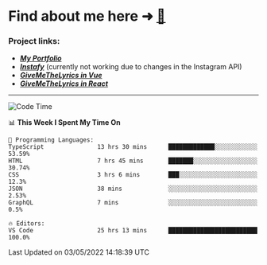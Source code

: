 # Find about me here ➜ [🧑](https://pauabella.dev)

### Project links:
- ***[My Portfolio](https://pauabella.dev)***
- ***[Instafy](https://instafy.me)*** (currently not working due to changes in the Instagram API)
- ***[GiveMeTheLyrics in Vue](https://lyrics.pauabella.dev)***
- ***[GiveMeTheLyrics in React](https://pauabella.dev/GiveMeTheLyrics)***

---
<!--START_SECTION:waka-->
![Code Time](http://img.shields.io/badge/Code%20Time-1%2C008%20hrs%2015%20mins-blue)

📊 **This Week I Spent My Time On** 

```text
💬 Programming Languages: 
TypeScript               13 hrs 30 mins      █████████████░░░░░░░░░░░░   53.59% 
HTML                     7 hrs 45 mins       ███████░░░░░░░░░░░░░░░░░░   30.74% 
CSS                      3 hrs 6 mins        ███░░░░░░░░░░░░░░░░░░░░░░   12.3% 
JSON                     38 mins             ░░░░░░░░░░░░░░░░░░░░░░░░░   2.53% 
GraphQL                  7 mins              ░░░░░░░░░░░░░░░░░░░░░░░░░   0.5%

🔥 Editors: 
VS Code                  25 hrs 13 mins      █████████████████████████   100.0%

```


 Last Updated on 03/05/2022 14:18:39 UTC
<!--END_SECTION:waka-->
